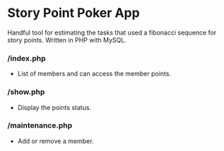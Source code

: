 # Story Point Poker App
Handful tool for estimating the tasks that used a fibonacci sequence for story points. Written in PHP with MySQL.

### /index.php
- List of members and can access the member points.

### /show.php
- Display the points status.

### /maintenance.php
- Add or remove a member.
